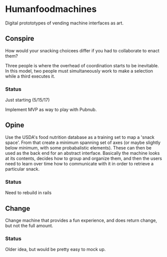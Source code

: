 # Humanfoodmachines

Digital protototypes of vending machine interfaces as art.

## Conspire

How would your snacking choicees differ if you had to collaborate to enact them? 

Three people is where the overhead of coordination starts to be inevitable. In this model, two people must simultaneously work to make a selection while a third executes it.

### Status

Just starting (5/15/17)

Implement MVP as way to play with Pubnub.

## Opine

Use the USDA's food nutrition database as a training set to map a 'snack space'. From that create a minimum spanning set of axes (or maybe slightly below minimum, with some probabalistic elements). These can then be used as the back end for an abstract interface. Basically the machine looks at its contents, decides how to group and organize them, and then the users need to learn over time how to communicate with it in order to retrieve a particular snack.

### Status

Need to rebuild in rails 

## Change

Change machine that provides a fun experience, and does return change, but not the full amount.

### Status

Older idea, but would be pretty easy to mock up.
